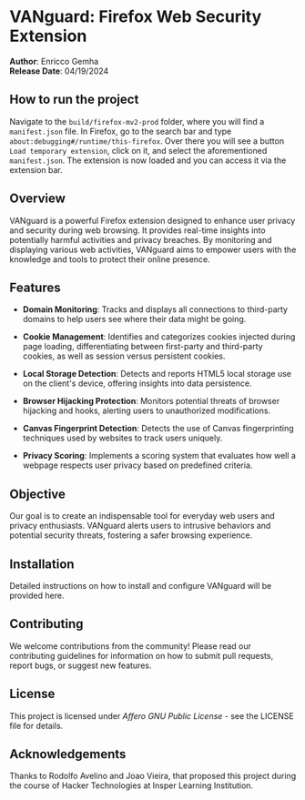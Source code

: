 # VANguard: Firefox Web Security Extension

**Author**: Enricco Gemha  
**Release Date**: 04/19/2024

## How to run the project

Navigate to the `build/firefox-mv2-prod` folder, where you will find a `manifest.json` file. In Firefox, go to the search bar and type `about:debugging#/runtime/this-firefox`. Over there you will see a button `Load temporary extension`, click on it, and select the aforementioned `manifest.json`. The extension is now loaded and you can access it via the extension bar.

## Overview

VANguard is a powerful Firefox extension designed to enhance user privacy and security during web browsing. It provides real-time insights into potentially harmful activities and privacy breaches. By monitoring and displaying various web activities, VANguard aims to empower users with the knowledge and tools to protect their online presence.

## Features

- **Domain Monitoring**: Tracks and displays all connections to third-party domains to help users see where their data might be going.

- **Cookie Management**: Identifies and categorizes cookies injected during page loading, differentiating between first-party and third-party cookies, as well as session versus persistent cookies.

- **Local Storage Detection**: Detects and reports HTML5 local storage use on the client's device, offering insights into data persistence.

- **Browser Hijacking Protection**: Monitors potential threats of browser hijacking and hooks, alerting users to unauthorized modifications.

- **Canvas Fingerprint Detection**: Detects the use of Canvas fingerprinting techniques used by websites to track users uniquely.

- **Privacy Scoring**: Implements a scoring system that evaluates how well a webpage respects user privacy based on predefined criteria.

## Objective

Our goal is to create an indispensable tool for everyday web users and privacy enthusiasts. VANguard alerts users to intrusive behaviors and potential security threats, fostering a safer browsing experience.

## Installation

Detailed instructions on how to install and configure VANguard will be provided here.

## Contributing

We welcome contributions from the community! Please read our contributing guidelines for information on how to submit pull requests, report bugs, or suggest new features.

## License

This project is licensed under *Affero GNU Public License* - see the LICENSE file for details.

## Acknowledgements

Thanks to Rodolfo Avelino and Joao Vieira, that proposed this project during the course of Hacker Technologies at Insper Learning Institution.
